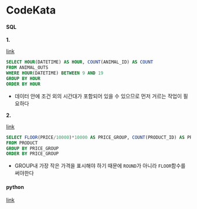 # CodeKata

#### SQL

<b>1.</b>

[link](https://school.programmers.co.kr/learn/courses/30/lessons/59412)

```sql
SELECT HOUR(DATETIME) AS HOUR, COUNT(ANIMAL_ID) AS COUNT
FROM ANIMAL_OUTS
WHERE HOUR(DATETIME) BETWEEN 9 AND 19
GROUP BY HOUR
ORDER BY HOUR
```
- 데이터 안에 조건 외의 시간대가 포함되어 있을 수 있으므로 먼저 거르는 작업이 필요하다

<b>2.</b>

[link](https://school.programmers.co.kr/learn/courses/30/lessons/131530)

```sql
SELECT FLOOR(PRICE/10000)*10000 AS PRICE_GROUP, COUNT(PRODUCT_ID) AS PRODUCTS
FROM PRODUCT
GROUP BY PRICE_GROUP
ORDER BY PRICE_GROUP
```
- GROUP내 가장 작은 가격을 표시해야 하기 때문에 `ROUND`가 아니라 `FLOOR`함수를 써야한다

#### python

[link]()
